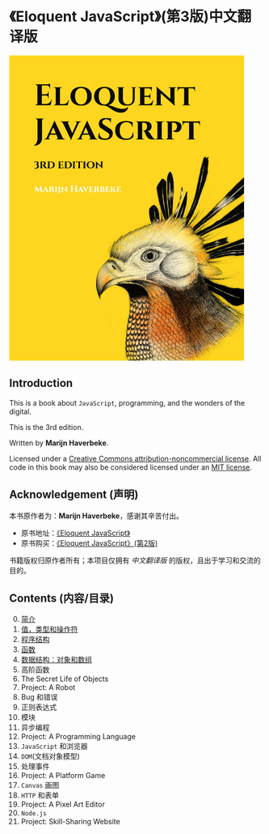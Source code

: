 # 《Eloquent JavaScript》(第3版)中文翻译版

![cover][cover]

## Introduction

This is a book about `JavaScript`, programming, and the wonders of the digital.

This is the 3rd edition.

Written by **Marijn Haverbeke**.

Licensed under a [Creative Commons attribution-noncommercial license][cc]. All code in this book may also be considered licensed under an [MIT license][mit].

## Acknowledgement (声明)

本书原作者为：**Marijn Haverbeke**，感谢其辛苦付出。

* 原书地址：[《Eloquent JavaScript》][ejs]
* 原书购买：[《Eloquent JavaScript》(第2版)][ejs2]

书籍版权归原作者所有；本项目仅拥有 *中文翻译版* 的版权，且出于学习和交流的目的。

## Contents (内容/目录)

0. [简介][link_chapter_0]
1. [值，类型和操作符][link_chapter_1]
1. [程序结构][link_chapter_2]
1. [函数][link_chapter_3]
1. [数据结构：对象和数组][link_chapter_4]
1. 高阶函数
1. The Secret Life of Objects
1. Project: A Robot
1. Bug 和错误
1. 正则表达式
1. 模块
1. 异步编程
1. Project: A Programming Language
1. `JavaScript` 和浏览器
1. `DOM`(文档对象模型)
1. 处理事件
1. Project: A Platform Game
1. `Canvas` 画图
1. `HTTP` 和表单
1. Project: A Pixel Art Editor
1. `Node.js`
1. Project: Skill-Sharing Website

[cover]: assets/cover.jpg
[cc]: http://creativecommons.org/licenses/by-nc/3.0/
[mit]: http://opensource.org/licenses/MIT
[ejs]: http://eloquentjavascript.net/
[ejs2]: https://www.amazon.com/Eloquent-JavaScript-2nd-Ed-Introduction/dp/1593275846
[link_chapter_0]: Part_0_Introduction/00_intro.md
[link_chapter_1]: Part_1_Language/01_values.md
[link_chapter_2]: Part_1_Language/02_program_structure.md
[link_chapter_3]: Part_1_Language/03_functions.md
[link_chapter_4]: Part_1_Language/04_data.md
